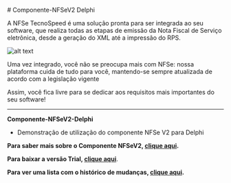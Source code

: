 ﻿﻿# Componente-NFSeV2 Delphi

A NFSe TecnoSpeed é uma solução pronta para ser integrada ao seu software, que realiza todas as etapas de emissão da Nota Fiscal de Serviço eletrônica, desde a geração do XML até a impressão do RPS.

![alt text](https://tecnospeed.com.br/images/workflow-nfse.svg "Fluxo de emissão NFSe")

Uma vez integrado, você não se preocupa mais com NFSe: nossa plataforma cuida de tudo para você, mantendo-se sempre atualizada de acordo com a legislação vigente

Assim, você fica livre para se dedicar aos requisitos mais importantes do seu software!

***

**Componente-NFSeV2-Delphi**

* Demonstração de utilização do componente NFSe V2 para Delphi

**Para saber mais sobre o Componente NFSeV2, [clique aqui](https://tecno.dev/github-nfsev2 "Saiba mais").**

**Para baixar a versão Trial, [clique aqui](https://s3-sa-east-1.amazonaws.com/tecnospeed-trial/setup_nfse_tecnoaccount_1.1.67.7394.exe "Baixar o Componente NFSe Trial")**.

**Para ver uma lista com o histórico de mudanças, [clique aqui](https://github.com/tecnospeed/Componente-NFSeV2-Delphi/blob/master/CHANGELOG.md "Changelog").**


